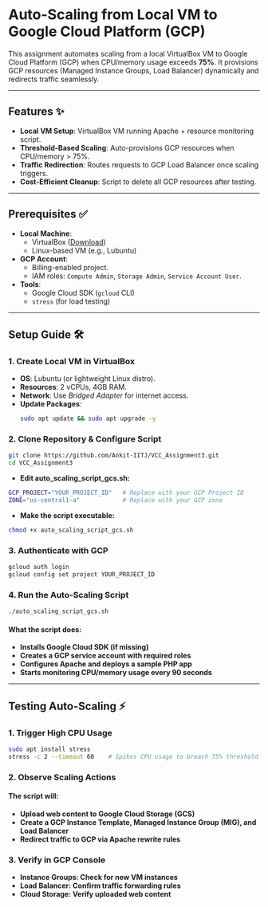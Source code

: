 # Auto-Scaling from Local VM to Google Cloud Platform (GCP) 

This assignment automates scaling from a local VirtualBox VM to Google Cloud Platform (GCP) when CPU/memory usage exceeds **75%**. It provisions GCP resources (Managed Instance Groups, Load Balancer) dynamically and redirects traffic seamlessly.

---

## Features ✨
- **Local VM Setup**: VirtualBox VM running Apache + resource monitoring script.
- **Threshold-Based Scaling**: Auto-provisions GCP resources when CPU/memory > 75%.
- **Traffic Redirection**: Routes requests to GCP Load Balancer once scaling triggers.
- **Cost-Efficient Cleanup**: Script to delete all GCP resources after testing.

---

## Prerequisites ✅
- **Local Machine**:
  - VirtualBox ([Download](https://www.virtualbox.org/))
  - Linux-based VM (e.g., Lubuntu)
- **GCP Account**:
  - Billing-enabled project.
  - IAM roles: `Compute Admin`, `Storage Admin`, `Service Account User`.
- **Tools**:
  - Google Cloud SDK (`gcloud` CLI)
  - `stress` (for load testing)

---

## Setup Guide 🛠️

### 1. Create Local VM in VirtualBox
- **OS**: Lubuntu (or lightweight Linux distro).
- **Resources**: 2 vCPUs, 4GB RAM.
- **Network**: Use *Bridged Adapter* for internet access.
- **Update Packages**:
  ```bash
  sudo apt update && sudo apt upgrade -y
  
### 2. Clone Repository & Configure Script

```bash
git clone https://github.com/Ankit-IITJ/VCC_Assignment3.git
cd VCC_Assignment3
```
- **Edit auto_scaling_script_gcs.sh:**
```bash
GCP_PROJECT="YOUR_PROJECT_ID"   # Replace with your GCP Project ID
ZONE="us-central1-a"            # Replace with your GCP zone
```
- **Make the script executable:**
```bash
chmod +x auto_scaling_script_gcs.sh
```
### 3. Authenticate with GCP
```bash
gcloud auth login
gcloud config set project YOUR_PROJECT_ID
```
### 4. Run the Auto-Scaling Script
```bash
./auto_scaling_script_gcs.sh
```
#### What the script does:

- **Installs Google Cloud SDK (if missing)**
- **Creates a GCP service account with required roles**
- **Configures Apache and deploys a sample PHP app**
- **Starts monitoring CPU/memory usage every 90 seconds**
---
## Testing Auto-Scaling ⚡

### 1. Trigger High CPU Usage
```bash
sudo apt install stress
stress -c 2 --timeout 60    # Spikes CPU usage to breach 75% threshold
```
### 2. Observe Scaling Actions
#### The script will:

- **Upload web content to Google Cloud Storage (GCS)**
- **Create a GCP Instance Template, Managed Instance Group (MIG), and Load Balancer**
- **Redirect traffic to GCP via Apache rewrite rules**

### 3. Verify in GCP Console
- **Instance Groups: Check for new VM instances**
- **Load Balancer: Confirm traffic forwarding rules**
- **Cloud Storage: Verify uploaded web content**

